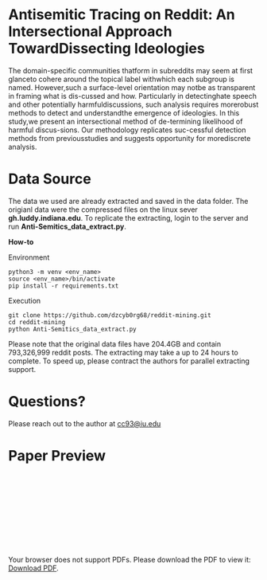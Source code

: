 # Antisemitic Tracing on Reddit: An Intersectional Approach TowardDissecting Ideologies

The   domain-specific   communities   thatform in subreddits may seem at first glanceto  cohere  around  the  topical  label  withwhich each subgroup is named.  However,such  a  surface-level  orientation  may  notbe as transparent in framing what is dis-cussed and how.  Particularly in detectinghate speech and other potentially harmfuldiscussions,  such  analysis  requires  morerobust  methods  to  detect  and  understandthe emergence of ideologies. In this study,we present an intersectional method of de-termining  likelihood  of  harmful  discus-sions.    Our  methodology  replicates  suc-cessful  detection  methods  from  previousstudies and suggests opportunity for morediscrete analysis.

# Data Source

The data we used are already extracted and saved in the data folder. The origianl data were the compressed files on the linux sever **gh.luddy.indiana.edu**. To replicate the extracting, login to the server and run **Anti-Semitics_data_extract.py**.

**How-to**

Environment
```
python3 -m venv <env_name>
source <env_name>/bin/activate
pip install -r requirements.txt
```

Execution
```
git clone https://github.com/dzcyb0rg68/reddit-mining.git
cd reddit-mining
python Anti-Semitics_data_extract.py
```

Please note that the original data files have 204.4GB and contain 793,326,999 reddit posts. The extracting may take a up to 24 hours to complete. To speed up, please contract the authors for parallel extracting support. 


# Questions?

Please reach out to the author at cc93@iu.edu

# Paper Preview

<object data="https://github.com/dzcyb0rg68/reddit-mining/raw/master/report/Final%20Project%20-%20Antisemitic%20Tracing%20on%20Reddit%20(Chang-Han%20and%20Michalek).pdf" type="application/pdf" width="700px" height="700px">
    <embed src="https://github.com/dzcyb0rg68/reddit-mining/raw/master/report/Final%20Project%20-%20Antisemitic%20Tracing%20on%20Reddit%20(Chang-Han%20and%20Michalek).pdf">
        <p>Your browser does not support PDFs. Please download the PDF to view it: <a href="https://github.com/dzcyb0rg68/reddit-mining/raw/master/report/Final%20Project%20-%20Antisemitic%20Tracing%20on%20Reddit%20(Chang-Han%20and%20Michalek).pdf">Download PDF</a>.</p>
    </embed>
</object>
